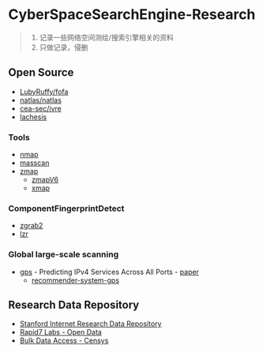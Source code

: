 # CyberSpaceSearchEngine-Research

> 1. 记录一些网络空间测绘/搜索引擎相关的资料
> 2. 只做记录，侵删

## Open Source

* [LubyRuffy/fofa](https://github.com/LubyRuffy/fofa)
* [natlas/natlas](https://github.com/natlas/natlas)
* [cea-sec/ivre](https://github.com/cea-sec/ivre)
* [lachesis](https://github.com/ps1dr3x/lachesis)

### Tools

* [nmap](https://github.com/nmap/nmap)
* [masscan](https://github.com/robertdavidgraham/masscan)
* [zmap](https://github.com/zmap/zmap)
  * [zmapV6](https://github.com/tumi8/zmap)
  * [xmap](https://github.com/idealeer/xmap)

### ComponentFingerprintDetect

* [zgrab2](https://github.com/zmap/zgrab2)
* [lzr](https://github.com/stanford-esrg/lzr)

### Global large-scale scanning

* [gps](https://github.com/stanford-esrg/gps) - Predicting IPv4 Services Across All Ports - [paper](https://lizizhikevich.github.io/assets/papers/gps.pdf)
  * [recommender-system-gps](https://github.com/stanford-esrg/recommender-system-gps)

## Research Data Repository

* [Stanford Internet Research Data Repository](https://scans.io/)
* [Rapid7 Labs - Open Data](https://opendata.rapid7.com/)
* [Bulk Data Access - Censys](https://censys.io/data)

